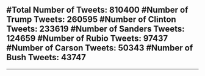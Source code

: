 #Total Number of Tweets: 810400 
#Number of Trump Tweets: 260595
#Number of Clinton Tweets: 233619
#Number of Sanders Tweets: 124659
#Number of Rubio Tweets: 97437
#Number of Carson Tweets: 50343
#Number of Bush Tweets: 43747
---
---
